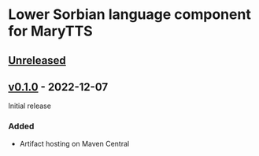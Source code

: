 Lower Sorbian language component for MaryTTS
============================================

[Unreleased]
------------

[v0.1.0] - 2022-12-07
---------------------

Initial release

### Added

- Artifact hosting on Maven Central

[Unreleased]: https://github.com/marytts/marytts-lang-dsb
[v0.1.0]: https://github.com/marytts/marytts-lang-dsb/releases/tag/v0.1.0
